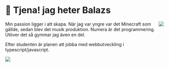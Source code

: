 
# 👋 Tjena! jag heter Balazs

<img align="right" src="https://github-readme-stats.vercel.app/api/top-langs/?username=Balazs-topg&layout=compact&theme=dark"/>

Min passion ligger i att skapa. När jag var yngre var det Minecraft som gällde, sedan blev det musik produktion. Numera är det programmering. Utöver det så gymmar jag även en del.

Efter studenten är planen att jobba med webbutveckling i typescript/javascript. 

<img align="left" src="https://skillicons.dev/icons?i=ts,js,html,css,react,nextjs,astro,vite,express,nodejs,bun,tailwind,mongodb,mysql,postgresql,vscode,git,github,postman,docker,vercel,ps&perline=8"/>
